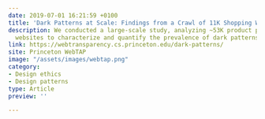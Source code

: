 ```yaml
---
date: 2019-07-01 16:21:59 +0100
title: 'Dark Patterns at Scale: Findings from a Crawl of 11K Shopping Websites'
description: We conducted a large-scale study, analyzing ~53K product pages from ~11K shopping
  websites to characterize and quantify the prevalence of dark patterns.
link: https://webtransparency.cs.princeton.edu/dark-patterns/
site: Princeton WebTAP
image: "/assets/images/webtap.png"
category:
- Design ethics
- Design patterns
type: Article
preview: ''

---
```

